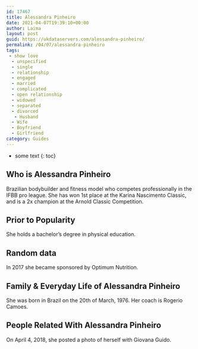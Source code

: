 ```yaml
---
id: 17467
title: Alessandra Pinheiro
date: 2021-04-07T19:39:10+00:00
author: Laima
layout: post
guid: https://ukdataservers.com/alessandra-pinheiro/
permalink: /04/07/alessandra-pinheiro
tags:
 - show love
  - unspecified
  - single
  - relationship
  - engaged
  - married
  - complicated
  - open relationship
  - widowed
  - separated
  - divorced
   - Husband
  - Wife
  - Boyfriend
  - Girlfriend
category: Guides
---
```


* some text
{: toc}


## Who is Alessandra Pinheiro
                  
                  
                  
Brazilian bodybuilder and fitness model who competes professionally in the IFBB pro league. She has won 1st place at the Karina Nascimento Classic, and is a 2x champion at the Arnold Classic Competition. 
                  
              
            
              
            
                
                
                
## Prior to Popularity
                  
                  
                  
She holds a bachelor&#8217;s degree in physical education. 
                  
              
            
              
            
                
                
                
## Random data
                  
                  
                  
In 2017 she became sponsored by Optimum Nutrition. 
                  
              
            
              
            
                
                
                
## Family & Everyday Life of Alessandra Pinheiro
                  
                  
                  
She was born in Brazil on the 20th of March, 1976. Her coach is Rogerio Camoes. 
                  
              
            
              
            
                
                
                
## People Related With Alessandra Pinheiro
                  
                  
                  
On April 4, 2018, she posted a photo of herself with Giovana Guido. 
                  
              
            
              
            
                
              
            
              
              
            
            
              
            
          
          
          